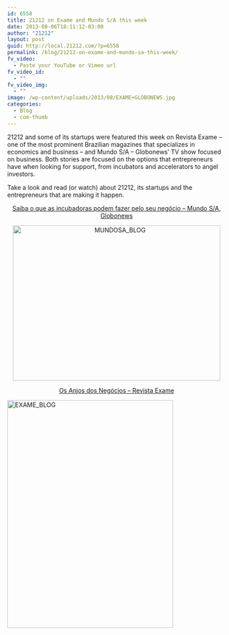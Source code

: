 ```yaml
---
id: 6558
title: 21212 on Exame and Mundo S/A this week
date: 2013-08-06T18:11:12-03:00
author: "21212"
layout: post
guid: http://local.21212.com/?p=6558
permalink: /blog/21212-on-exame-and-mundo-sa-this-week/
fv_video:
  - Paste your YouTube or Vimeo url
fv_video_id:
  - ""
fv_video_img:
  - ""
image: /wp-content/uploads/2013/08/EXAME+GLOBONEWS.jpg
categories:
  - Blog
  - com-thumb
---
```

21212 and some of its startups were featured this week on Revista Exame &#8211; one of the most prominent Brazilian magazines that specializes in economics and business &#8211; and Mundo S/A &#8211; Globonews&#8217; TV show focused on business. Both stories are focused on the options that entrepreneurs have when looking for support, from incubators and accelerators to angel investors.

Take a look and read (or watch) about 21212, its startups and the entrepreneurs that are making it happen.

<p style="text-align: center;">
  <a title="Mundo S/A" href="http://globotv.globo.com/globo-news/mundo-sa/v/saiba-o-que-as-incubadoras-podem-fazer-pelo-seu-negocio/2738097/" target="_blank">Saiba o que as incubadoras podem fazer pelo seu negócio &#8211; Mundo S/A, Globonews</a>
</p>

<p style="text-align: center;">
  <a href="http://globotv.globo.com/globo-news/mundo-sa/v/saiba-o-que-as-incubadoras-podem-fazer-pelo-seu-negocio/2738097/"><img class="aligncenter size-full wp-image-6560" alt="MUNDOSA_BLOG" src="http://local.21212.com/wp-content/uploads/2013/08/MUNDOSA_BLOG.jpg" width="478" height="357" srcset="http://localhost:8080/wp-content/uploads/2013/08/MUNDOSA_BLOG.jpg 478w, http://localhost:8080/wp-content/uploads/2013/08/MUNDOSA_BLOG-300x224.jpg 300w" sizes="(max-width: 478px) 100vw, 478px" /></a>
</p>

<p style="text-align: center;">
  <a title="Revista Exame" href="http://local.21212.com/wp-content/uploads/2013/08/Exame_070813_Os_Anjos_dos_Negocios.pdf" target="_blank">Os Anjos dos Negócios &#8211; Revista Exame</a>
</p>

[<img class="aligncenter size-full wp-image-6559" alt="EXAME_BLOG" src="http://local.21212.com/wp-content/uploads/2013/08/EXAME_BLOG.jpg" width="382" height="524" srcset="http://localhost:8080/wp-content/uploads/2013/08/EXAME_BLOG.jpg 382w, http://localhost:8080/wp-content/uploads/2013/08/EXAME_BLOG-218x300.jpg 218w" sizes="(max-width: 382px) 100vw, 382px" />](http://local.21212.com/wp-content/uploads/2013/08/Exame_070813_Os_Anjos_dos_Negocios.pdf)
